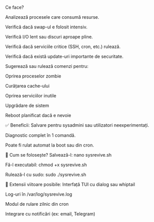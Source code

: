 Ce face?

Analizează procesele care consumă resurse.

Verifică dacă swap-ul e folosit intensiv.

Verifică I/O lent sau discuri aproape pline.

Verifică dacă serviciile critice (SSH, cron, etc.) rulează.

Verifică dacă există update-uri importante de securitate.

Sugerează sau rulează comenzi pentru:

Oprirea proceselor zombie

Curățarea cache-ului

Oprirea serviciilor inutile

Upgrădare de sistem

Reboot planificat dacă e nevoie

✅ Beneficii:
Salvare pentru sysadmini sau utilizatori neexperimentați.

Diagnostic complet în 1 comandă.

Poate fi rulat automat la boot sau din cron.

🧠 Cum se folosește?
Salvează-l: nano sysrevive.sh

Fă-l executabil: chmod +x sysrevive.sh

Rulează-l cu sudo: sudo ./sysrevive.sh

🔮 Extensii viitoare posibile:
Interfață TUI cu dialog sau whiptail

Log-uri în /var/log/sysrevive.log

Modul de rulare zilnic din cron

Integrare cu notificări (ex: email, Telegram)

